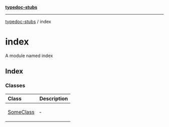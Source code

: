 [**typedoc-stubs**](../index.md)

***

[typedoc-stubs](../index.md) / index

# index

A module named index

## Index

### Classes

<table>
<thead>
<tr>
<th align="left">Class</th>
<th align="left">Description</th>
</tr>
</thead>
<tbody>
<tr>
<td>

[SomeClass](classes/SomeClass.md)

</td>
<td>

&hyphen;

</td>
</tr>
</tbody>
</table>
